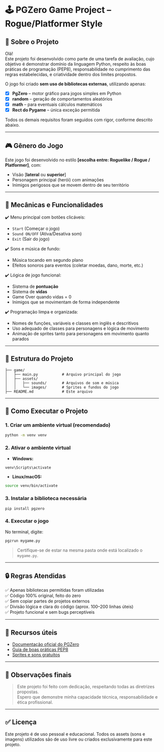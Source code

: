 # 🕹️ PGZero Game Project – Rogue/Platformer Style

## 📌 Sobre o Projeto

Olá!  
Este projeto foi desenvolvido como parte de uma tarefa de avaliação, cujo objetivo é demonstrar domínio da linguagem Python, respeito às boas práticas de programação (PEP8), responsabilidade no cumprimento das regras estabelecidas, e criatividade dentro dos limites propostos.

O jogo foi criado **sem uso de bibliotecas externas**, utilizando apenas:
- [x] **PgZero** – motor gráfico para jogos simples em Python
- [x] **random** – geração de comportamentos aleatórios
- [x] **math** – para eventuais cálculos matemáticos
- [x] **Rect do Pygame** – única exceção permitida

Todos os demais requisitos foram seguidos com rigor, conforme descrito abaixo.

---

## 🎮 Gênero do Jogo

Este jogo foi desenvolvido no estilo **[escolha entre: Roguelike / Rogue / Platformer]**, com:
- Visão [**lateral** ou **superior**]
- Personagem principal (herói) com animações
- Inimigos perigosos que se movem dentro de seu território

---

## 🧠 Mecânicas e Funcionalidades

✔️ Menu principal com botões clicáveis:  
- `Start` (Começar o jogo)  
- `Sound ON/OFF` (Ativa/Desativa som)  
- `Exit` (Sair do jogo)  

✔️ Sons e música de fundo:
- Música tocando em segundo plano
- Efeitos sonoros para eventos (coletar moedas, dano, morte, etc.)

✔️ Lógica de jogo funcional:
- Sistema de **pontuação**
- Sistema de **vidas**
- Game Over quando vidas = 0
- Inimigos que se movimentam de forma independente

✔️ Programação limpa e organizada:
- Nomes de funções, variáveis e classes em inglês e descritivos
- Uso adequado de classes para personagens e lógica de movimento
- Animação de sprites tanto para personagens em movimento quanto parados

---

## 📂 Estrutura do Projeto

```
├── game/
│   ├── main.py           # Arquivo principal do jogo
│   ├── assets/
│   │   ├── sounds/       # Arquivos de som e música
│   │   └── images/       # Sprites e fundos do jogo
├── README.md             # Este arquivo
```

---

## 🚀 Como Executar o Projeto

### 1. Criar um ambiente virtual (recomendado)

```bash
python -m venv venv
```

### 2. Ativar o ambiente virtual

- **Windows:**
```bash
venv\Scripts\activate
```

- **Linux/macOS:**
```bash
source venv/bin/activate
```

### 3. Instalar a biblioteca necessária

```bash
pip install pgzero
```

### 4. Executar o jogo

No terminal, digite:

```bash
pgzrun mygame.py
```

> Certifique-se de estar na mesma pasta onde está localizado o `mygame.py`.

---

## 🔒 Regras Atendidas

✅ Apenas bibliotecas permitidas foram utilizadas  
✅ Código 100% original, feito do zero  
✅ Sem copiar partes de projetos externos  
✅ Divisão lógica e clara do código (aprox. 100–200 linhas úteis)  
✅ Projeto funcional e sem bugs perceptíveis  

---

## 📎 Recursos úteis

- [Documentação oficial do PGZero](https://pygame-zero.readthedocs.io/en/stable/)
- [Guia de boas práticas PEP8](https://peps.python.org/pep-0008/)
- [Sprites e sons gratuitos](https://opengameart.org/)

---

## 🧾 Observações finais

> Este projeto foi feito com dedicação, respeitando todas as diretrizes propostas.  
> Espero que demonstre minha capacidade técnica, responsabilidade e ética profissional.

---

## ✅ Licença

Este projeto é de uso pessoal e educacional. Todos os assets (sons e imagens) utilizados são de uso livre ou criados exclusivamente para este projeto.
